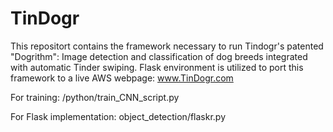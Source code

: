 # TinDogr
This repositort contains the framework necessary to run Tindogr's patented "Dogrithm":  Image detection and classification of dog breeds integrated with automatic Tinder swiping.  Flask environment is utilized to port this framework to a live AWS webpage:  www.TinDogr.com 

For training:  /python/train_CNN_script.py

For Flask implementation: object_detection/flaskr.py

